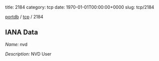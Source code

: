 title: 2184
category: tcp
date: 1970-01-01T00:00:00+0000
slug: tcp/2184

[portdb](/) / [tcp](/category/tcp.html) / 2184


## IANA Data

_Name:_ nvd

_Description:_ NVD User


